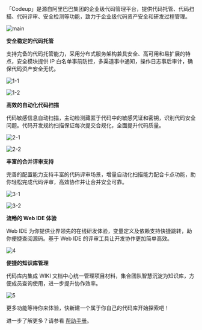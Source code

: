 「Codeup」是源自阿里巴巴集团的企业级代码管理平台，提供代码托管、代码扫描、代码评审、安全检测等功能，致力于企业级代码资产安全和研发过程管理。

![main](https://img.alicdn.com/tfs/TB1paAKUQL0gK0jSZFtXXXQCXXa-3078-2468.png)

**安全稳定的代码托管**

支持完备的代码托管能力，采用分布式服务架构兼具安全、高可用和易扩展的特点，安全模块提供 IP 白名单事前防控，多渠道事中通知，操作日志事后审计，确保代码资产安全无忧。

![1-1](https://img.alicdn.com/tfs/TB1.KZIj8FR4u4jSZFPXXanzFXa-1122-430.png)

![1-2](https://img.alicdn.com/tfs/TB1liZ8UKL2gK0jSZFmXXc7iXXa-1122-383.png)



**高效的自动化代码扫描**

代码敏感信息自动扫描，主动检测藏匿于代码中的敏感凭证和密钥，识别代码安全问题。代码开发规约扫描保证每次提交合规化，全面提升代码质量。

![2-1](https://img.alicdn.com/tfs/TB1Zqg6UUT1gK0jSZFrXXcNCXXa-1122-380.png)

![2-2](https://img.alicdn.com/tfs/TB1cMQVUUY1gK0jSZFCXXcwqXXa-1826-1366.png)



**丰富的合并评审支持**

完善的配置能力支持丰富的代码评审场景，增量自动化扫描能力配合卡点功能，助你轻松完成代码评审，高效协作并让合并安全可靠。

![3-1](https://img.alicdn.com/tfs/TB1UFZOUKL2gK0jSZPhXXahvXXa-1432-887.png)

![3-2](https://img.alicdn.com/tfs/TB1Rk3OUUz1gK0jSZLeXXb9kVXa-1432-600.png)

**流畅的 Web IDE 体验**

Web IDE 为你提供业界领先的在线研发体验，变量定义及依赖支持快捷跳转，助你便捷查阅源码。基于 Web IDE 的评审工具让开发协作更加简单高效。

![4](https://img.alicdn.com/tfs/TB17D8mlGNj0u4jSZFyXXXgMVXa-1570-807.png)

**便捷的知识库管理**

代码库内集成 WIKI 文档中心统一管理项目材料，集合团队智慧沉淀为知识库，方便成员查询使用，进一步提升协作效率。

![5](https://img.alicdn.com/tfs/TB16dMVUFT7gK0jSZFpXXaTkpXa-1432-700.png)


更多功能等待你来体验，快新建一个属于你自己的代码库开始探索吧！

进一步了解更多？请参看 [帮助手册](https://thoughts.aliyun.com/sharespace/5e8c37eb546fd9001aee8242/docs/5e8c37e6546fd9001aee81fa)。

